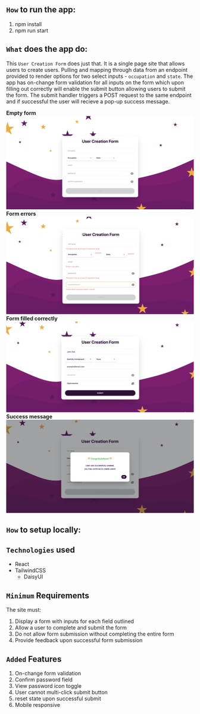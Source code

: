 ## `How` to run the app:
1. npm install
2. npm run start

## `What` does the app do:
This `User Creation Form` does just that.
It is a single page site that allows users to create users.
Pulling and mapping through data from an endpoint provided to render options for two select inputs - `occupation` and `state`. The app has on-change form validation for all inputs on the form which upon filling out correctly will enable the submit button allowing users to submit the form. The submit handler triggers a POST request to the same endpoint and if successful the user will recieve a pop-up success message.

**Empty form**
![Empty form](public/images/readme/empty-form.png)
**Form errors**
![Form errors](public/images/readme/form-errors.png)
**Form filled correctly**
![Form filled correctly](public/images/readme/form-filled.png)
**Success message**
![Success message](public/images/readme/success-msg.png)

## `How` to setup locally:


## `Technologies` used
- React
- TailwindCSS
    - DaisyUI

## `Minimum` Requirements
The site must:

1. Display a form with inputs for each field outlined
2. Allow a user to complete and submit the form
3. Do not allow form submission without completing the entire form
4. Provide feedback upon successful form submission

## `Added` Features

1. On-change form validation
2. Confirm password field
3. View password icon toggle
4. User cannot multi-click submit button
5. reset state upon successful submit
6. Mobile responsive


